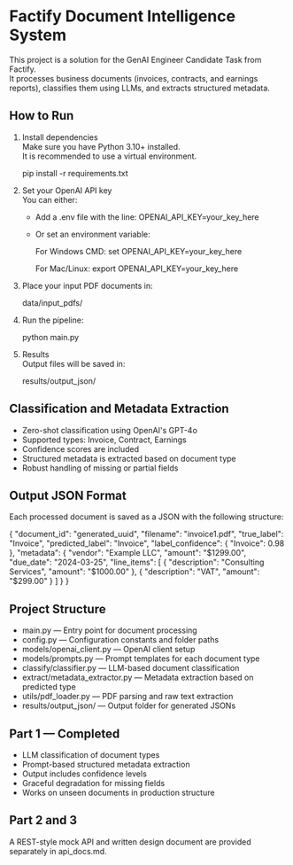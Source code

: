 # Factify Document Intelligence System

This project is a solution for the GenAI Engineer Candidate Task from Factify.  
It processes business documents (invoices, contracts, and earnings reports), classifies them using LLMs, and extracts structured metadata.

## How to Run

1. Install dependencies  
   Make sure you have Python 3.10+ installed.  
   It is recommended to use a virtual environment.

   pip install -r requirements.txt

2. Set your OpenAI API key  
   You can either:
   - Add a .env file with the line:
     OPENAI_API_KEY=your_key_here
   - Or set an environment variable:

     For Windows CMD:
     set OPENAI_API_KEY=your_key_here

     For Mac/Linux:
     export OPENAI_API_KEY=your_key_here

3. Place your input PDF documents in:

   data/input_pdfs/

4. Run the pipeline:

   python main.py

5. Results  
   Output files will be saved in:

   results/output_json/

## Classification and Metadata Extraction

- Zero-shot classification using OpenAI's GPT-4o
- Supported types: Invoice, Contract, Earnings
- Confidence scores are included
- Structured metadata is extracted based on document type
- Robust handling of missing or partial fields

## Output JSON Format

Each processed document is saved as a JSON with the following structure:

{
  "document_id": "generated_uuid",
  "filename": "invoice1.pdf",
  "true_label": "Invoice",
  "predicted_label": "Invoice",
  "label_confidence": {
    "Invoice": 0.98
  },
  "metadata": {
    "vendor": "Example LLC",
    "amount": "$1299.00",
    "due_date": "2024-03-25",
    "line_items": [
      {
        "description": "Consulting Services",
        "amount": "$1000.00"
      },
      {
        "description": "VAT",
        "amount": "$299.00"
      }
    ]
  }
}

## Project Structure

- main.py — Entry point for document processing
- config.py — Configuration constants and folder paths
- models/openai_client.py — OpenAI client setup
- models/prompts.py — Prompt templates for each document type
- classify/classifier.py — LLM-based document classification
- extract/metadata_extractor.py — Metadata extraction based on predicted type
- utils/pdf_loader.py — PDF parsing and raw text extraction
- results/output_json/ — Output folder for generated JSONs

## Part 1 — Completed

- LLM classification of document types
- Prompt-based structured metadata extraction
- Output includes confidence levels
- Graceful degradation for missing fields
- Works on unseen documents in production structure

## Part 2 and 3

A REST-style mock API and written design document are provided separately in api_docs.md.

